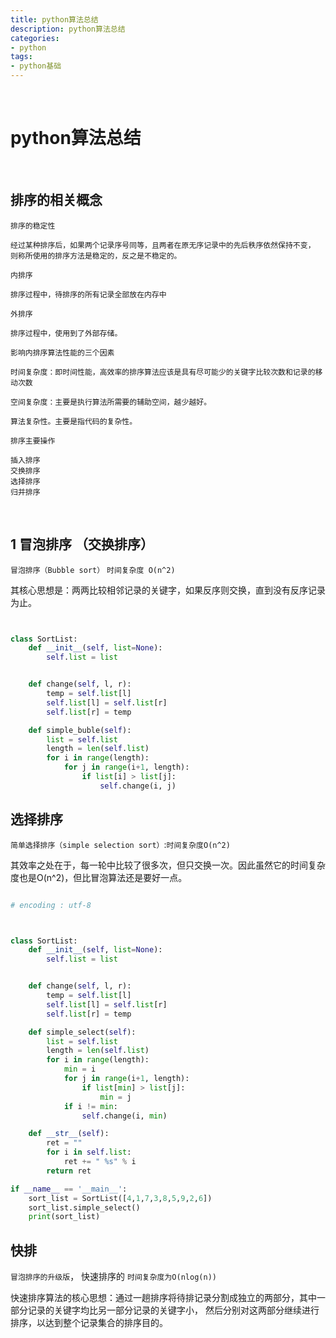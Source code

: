 ```yaml
---
title: python算法总结
description: python算法总结
categories:
- python
tags:
- python基础
---
```


<br>


# python算法总结

<br>

##  排序的相关概念

`排序的稳定性`

    经过某种排序后，如果两个记录序号同等，且两者在原无序记录中的先后秩序依然保持不变，
    则称所使用的排序方法是稳定的，反之是不稳定的。
    
`内排序`

    排序过程中，待排序的所有记录全部放在内存中

`外排序`
    
    排序过程中，使用到了外部存储。
    
 `影响内排序算法性能的三个因素`   
    
    时间复杂度：即时间性能，高效率的排序算法应该是具有尽可能少的关键字比较次数和记录的移动次数
    
    空间复杂度：主要是执行算法所需要的辅助空间，越少越好。
    
    算法复杂性。主要是指代码的复杂性。
    
`排序主要操作`
    
    插入排序
    交换排序
    选择排序
    归并排序


<br>

## 1 冒泡排序 （交换排序）

`冒泡排序（Bubble sort）`  `时间复杂度 O(n^2)`

其核心思想是：两两比较相邻记录的关键字，如果反序则交换，直到没有反序记录为止。


```python 


class SortList:
    def __init__(self, list=None):
        self.list = list


    def change(self, l, r):
        temp = self.list[l]
        self.list[l] = self.list[r]
        self.list[r] = temp

    def simple_buble(self):
        list = self.list
        length = len(self.list)
        for i in range(length):
            for j in range(i+1, length):
                if list[i] > list[j]:
                    self.change(i, j)
```

## 选择排序

`简单选择排序（simple selection sort）`:`时间复杂度O(n^2)`


其效率之处在于，每一轮中比较了很多次，但只交换一次。因此虽然它的时间复杂度也是O(n^2)，但比冒泡算法还是要好一点。

```python

# encoding : utf-8



class SortList:
    def __init__(self, list=None):
        self.list = list


    def change(self, l, r):
        temp = self.list[l]
        self.list[l] = self.list[r]
        self.list[r] = temp

    def simple_select(self):
        list = self.list
        length = len(self.list)
        for i in range(length):
            min = i
            for j in range(i+1, length):
                if list[min] > list[j]:
                    min = j
            if i != min:
                self.change(i, min)

    def __str__(self):
        ret = ""
        for i in self.list:
            ret += " %s" % i
        return ret

if __name__ == '__main__':
    sort_list = SortList([4,1,7,3,8,5,9,2,6])
    sort_list.simple_select()
    print(sort_list)


```

## 快排 

`冒泡排序的升级版`， 快速排序的 `时间复杂度为O(nlog(n))`

快速排序算法的核心思想：通过一趟排序将待排记录分割成独立的两部分，其中一部分记录的关键字均比另一部分记录的关键字小，
然后分别对这两部分继续进行排序，以达到整个记录集合的排序目的。